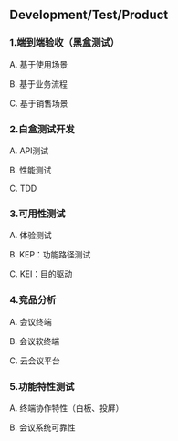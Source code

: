 ## Development/Test/Product

### 1.端到端验收（黑盒测试）

A. 基于使用场景

B. 基于业务流程

C. 基于销售场景

### 2.白盒测试开发

A. API测试

B. 性能测试

C. TDD

### 3.可用性测试

A. 体验测试

B. KEP：功能路径测试

C. KEI：目的驱动

### 4.竞品分析

A. 会议终端

B. 会议软终端

C. 云会议平台

### 5.功能特性测试

A. 终端协作特性（白板、投屏）

B. 会议系统可靠性
